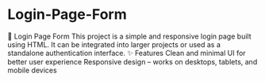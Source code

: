 # Login-Page-Form
🔐 Login Page Form This project is a simple and responsive login page built using HTML. It can be integrated into larger projects or used as a standalone authentication interface.  ✨ Features Clean and minimal UI for better user experience  Responsive design – works on desktops, tablets, and mobile devices
